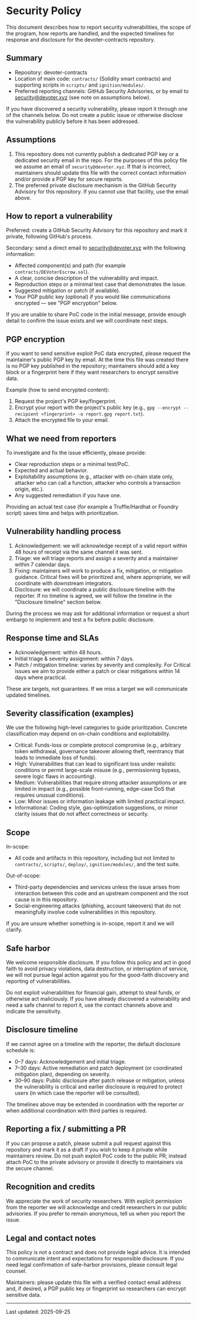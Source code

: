 # Security Policy

This document describes how to report security vulnerabilities, the scope of the program, how reports are handled, and the expected timelines for response and disclosure for the devoter-contracts repository.

## Summary

- Repository: devoter-contracts
- Location of main code: `contracts/` (Solidity smart contracts) and supporting scripts in `scripts/` and `ignition/modules/`.
- Preferred reporting channels: GitHub Security Advisories, or by email to security@devoter.xyz (see note on assumptions below).

If you have discovered a security vulnerability, please report it through one of the channels below. Do not create a public issue or otherwise disclose the vulnerability publicly before it has been addressed.

## Assumptions

1. This repository does not currently publish a dedicated PGP key or a dedicated security email in the repo. For the purposes of this policy file we assume an email of `security@devoter.xyz`. If that is incorrect, maintainers should update this file with the correct contact information and/or provide a PGP key for secure reports.
2. The preferred private disclosure mechanism is the GitHub Security Advisory for this repository. If you cannot use that facility, use the email above.

## How to report a vulnerability

Preferred: create a GitHub Security Advisory for this repository and mark it private, following GitHub's process.

Secondary: send a direct email to security@devoter.xyz with the following information:

- Affected component(s) and path (for example `contracts/DEVoterEscrow.sol`).
- A clear, concise description of the vulnerability and impact.
- Reproduction steps or a minimal test case that demonstrates the issue.
- Suggested mitigation or patch (if available).
- Your PGP public key (optional) if you would like communications encrypted — see "PGP encryption" below.

If you are unable to share PoC code in the initial message, provide enough detail to confirm the issue exists and we will coordinate next steps.

## PGP encryption

If you want to send sensitive exploit PoC data encrypted, please request the maintainer's public PGP key by email. At the time this file was created there is no PGP key published in the repository; maintainers should add a key block or a fingerprint here if they want researchers to encrypt sensitive data.

Example (how to send encrypted content):

1. Request the project's PGP key/fingerprint.
2. Encrypt your report with the project's public key (e.g., `gpg --encrypt --recipient <fingerprint> -o report.gpg report.txt`).
3. Attach the encrypted file to your email.

## What we need from reporters

To investigate and fix the issue efficiently, please provide:

- Clear reproduction steps or a minimal test/PoC.
- Expected and actual behavior.
- Exploitability assumptions (e.g., attacker with on-chain state only, attacker who can call a function, attacker who controls a transaction origin, etc.).
- Any suggested remediation if you have one.

Providing an actual test case (for example a Truffle/Hardhat or Foundry script) saves time and helps with prioritization.

## Vulnerability handling process

1. Acknowledgement: we will acknowledge receipt of a valid report within 48 hours of receipt via the same channel it was sent.
2. Triage: we will triage reports and assign a severity and a maintainer within 7 calendar days.
3. Fixing: maintainers will work to produce a fix, mitigation, or mitigation guidance. Critical fixes will be prioritized and, where appropriate, we will coordinate with downstream integrators.
4. Disclosure: we will coordinate a public disclosure timeline with the reporter. If no timeline is agreed, we will follow the timeline in the "Disclosure timeline" section below.

During the process we may ask for additional information or request a short embargo to implement and test a fix before public disclosure.

## Response time and SLAs

- Acknowledgement: within 48 hours.
- Initial triage & severity assignment: within 7 days.
- Patch / mitigation timeline: varies by severity and complexity. For Critical issues we aim to provide either a patch or clear mitigations within 14 days where practical.

These are targets, not guarantees. If we miss a target we will communicate updated timelines.

## Severity classification (examples)

We use the following high-level categories to guide prioritization. Concrete classification may depend on on-chain conditions and exploitability.

- Critical: Funds-loss or complete protocol compromise (e.g., arbitrary token withdrawal, governance takeover allowing theft, reentrancy that leads to immediate loss of funds).
- High: Vulnerabilities that can lead to significant loss under realistic conditions or permit large-scale misuse (e.g., permissioning bypass, severe logic flaws in accounting).
- Medium: Vulnerabilities that require strong attacker assumptions or are limited in impact (e.g., possible front-running, edge-case DoS that requires unusual conditions).
- Low: Minor issues or information leakage with limited practical impact.
- Informational: Coding style, gas-optimization suggestions, or minor clarity issues that do not affect correctness or security.

## Scope

In-scope:

- All code and artifacts in this repository, including but not limited to `contracts/`, `scripts/`, `deploy/`, `ignition/modules/`, and the test suite.

Out-of-scope:

- Third-party dependencies and services unless the issue arises from interaction between this code and an upstream component and the root cause is in this repository.
- Social-engineering attacks (phishing, account takeovers) that do not meaningfully involve code vulnerabilities in this repository.

If you are unsure whether something is in-scope, report it and we will clarify.

## Safe harbor

We welcome responsible disclosure. If you follow this policy and act in good faith to avoid privacy violations, data destruction, or interruption of service, we will not pursue legal action against you for the good-faith discovery and reporting of vulnerabilities.

Do not exploit vulnerabilities for financial gain, attempt to steal funds, or otherwise act maliciously. If you have already discovered a vulnerability and need a safe channel to report it, use the contact channels above and indicate the sensitivity.

## Disclosure timeline

If we cannot agree on a timeline with the reporter, the default disclosure schedule is:

- 0–7 days: Acknowledgement and initial triage.
- 7–30 days: Active remediation and patch deployment (or coordinated mitigation plan), depending on severity.
- 30–90 days: Public disclosure after patch release or mitigation, unless the vulnerability is critical and earlier disclosure is required to protect users (in which case the reporter will be consulted).

The timelines above may be extended in coordination with the reporter or when additional coordination with third parties is required.

## Reporting a fix / submitting a PR

If you can propose a patch, please submit a pull request against this repository and mark it as a draft if you wish to keep it private while maintainers review. Do not push exploit PoC code to the public PR; instead attach PoC to the private advisory or provide it directly to maintainers via the secure channel.

## Recognition and credits

We appreciate the work of security researchers. With explicit permission from the reporter we will acknowledge and credit researchers in our public advisories. If you prefer to remain anonymous, tell us when you report the issue.

## Legal and contact notes

This policy is not a contract and does not provide legal advice. It is intended to communicate intent and expectations for responsible disclosure. If you need legal confirmation of safe-harbor provisions, please consult legal counsel.

Maintainers: please update this file with a verified contact email address and, if desired, a PGP public key or fingerprint so researchers can encrypt sensitive data.

---

Last updated: 2025-09-25
